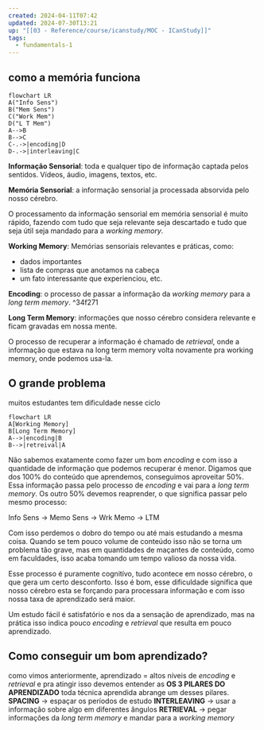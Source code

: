 ```yaml
---
created: 2024-04-11T07:42
updated: 2024-07-30T13:21
up: "[[03 - Reference/course/icanstudy/MOC - ICanStudy]]"
tags:
  - fundamentals-1
---
```

## como a memória funciona
```mermaid
flowchart LR
A("Info Sens")
B("Mem Sens")
C("Work Mem")
D("L T Mem")
A-->B
B-->C
C-.->|encoding|D
D-.->|interleaving|C
```

**Informação Sensorial**: toda e qualquer tipo de informação captada pelos sentidos. Vídeos, áudio, imagens, textos, etc.

**Memória Sensorial**: a informação sensorial ja  processada absorvida pelo nosso cérebro.

O processamento da informação sensorial em memória sensorial é muito rápido, fazendo com tudo que seja relevante seja descartado e tudo que seja útil seja mandado para a *working memory*.

**Working Memory**: Memórias sensoriais 
relevantes e práticas, como: 
- dados importantes 
- lista de compras que anotamos na cabeça
- um fato interessante que experienciou, etc.

**Encoding**: o processo de passar a informação da *working memory* para a *long term memory*. ^34f271

**Long Term Memory**: informações que nosso cérebro considera relevante e ficam gravadas em nossa mente.

O processo de recuperar a informação é chamado de *retrieval*, onde a informação que estava na long term memory volta novamente pra working memory,  onde podemos usa-la.

## O grande problema
muitos estudantes tem dificuldade nesse ciclo
```mermaid
flowchart LR
A[Working Memory]
B[Long Term Memory]
A-->|encoding|B
B-->|retreival|A
```
Não sabemos exatamente como fazer um bom *encoding* e com isso a quantidade de informação que podemos recuperar é menor.
Digamos que dos 100% do conteúdo que aprendemos, conseguimos aproveitar 50%. Essa informação passa pelo processo de *encoding* e vai para a *long term memory*. Os outro 50% devemos reaprender, o que significa passar pelo mesmo processo: 

Info Sens -> Memo Sens -> Wrk Memo -> LTM

Com isso perdemos o dobro do tempo ou até mais estudando a mesma coisa. Quando se tem pouco volume de conteúdo isso não se torna um problema tão grave, mas em quantidades de maçantes de conteúdo, como em faculdades, isso acaba tomando um tempo valioso da nossa vida.

Esse processo é puramente cognitívo, tudo acontece em nosso cérebro, o que gera um certo desconforto. Isso é bom, esse dificuldade significa que nosso cérebro esta se forçando para processara informação e com isso nossa taxa de aprendizado será maior.

Um estudo fácil é satisfatório e nos da a sensação de aprendizado, mas na prática isso indica pouco *encoding* e *retrieval* que resulta em pouco aprendizado.

## Como conseguir um bom aprendizado?
como vimos anteriormente, aprendizado = altos níveis de *encoding* e *retrieval* e pra atingir isso devemos entender as **OS 3 PILARES DO APRENDIZADO**
toda técnica aprendida abrange um desses pilares.
**SPACING** -> espaçar os períodos de estudo
**INTERLEAVING** -> usar a informação sobre algo em diferentes ângulos 
**RETRIEVAL** -> pegar informações da *long term memory* e mandar para a  *working memory*
